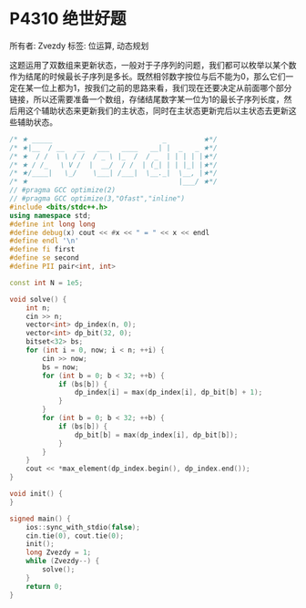 # P4310 绝世好题

所有者: Zvezdy
标签: 位运算, 动态规划

这题运用了双数组来更新状态，一般对于子序列的问题，我们都可以枚举以某个数作为结尾的时候最长子序列是多长。既然相邻数字按位与后不能为0，那么它们一定在某一位上都为1，按我们之前的思路来看，我们现在还要决定从前面哪个部分链接，所以还需要准备一个数组，存储结尾数字某一位为1的最长子序列长度，然后用这个辅助状态来更新我们的主状态，同时在主状态更新完后以主状态去更新这些辅助状态。

```cpp
/* ★ _____                           _         ★*/
/* ★|__  / __   __   ___   ____   __| |  _   _ ★*/
/* ★  / /  \ \ / /  / _ \ |_  /  / _  | | | | |★*/
/* ★ / /_   \ V /  |  __/  / /  | (_| | | |_| |★*/
/* ★/____|   \_/    \___| /___|  \__._|  \__, |★*/
/* ★                                     |___/ ★*/
// #pragma GCC optimize(2)
// #pragma GCC optimize(3,"Ofast","inline")
#include <bits/stdc++.h>
using namespace std;
#define int long long
#define debug(x) cout << #x << " = " << x << endl
#define endl '\n'
#define fi first
#define se second
#define PII pair<int, int>

const int N = 1e5;

void solve() {
    int n;
    cin >> n;
    vector<int> dp_index(n, 0);
    vector<int> dp_bit(32, 0);
    bitset<32> bs;
    for (int i = 0, now; i < n; ++i) {
        cin >> now;
        bs = now;
        for (int b = 0; b < 32; ++b) {
            if (bs[b]) {
                dp_index[i] = max(dp_index[i], dp_bit[b] + 1);
            }
        }
        for (int b = 0; b < 32; ++b) {
            if (bs[b]) {
                dp_bit[b] = max(dp_index[i], dp_bit[b]);
            }
        }
    }
    cout << *max_element(dp_index.begin(), dp_index.end());
}

void init() {
}

signed main() {
    ios::sync_with_stdio(false);
    cin.tie(0), cout.tie(0);
    init();
    long Zvezdy = 1;
    while (Zvezdy--) {
        solve();
    }
    return 0;
}
```